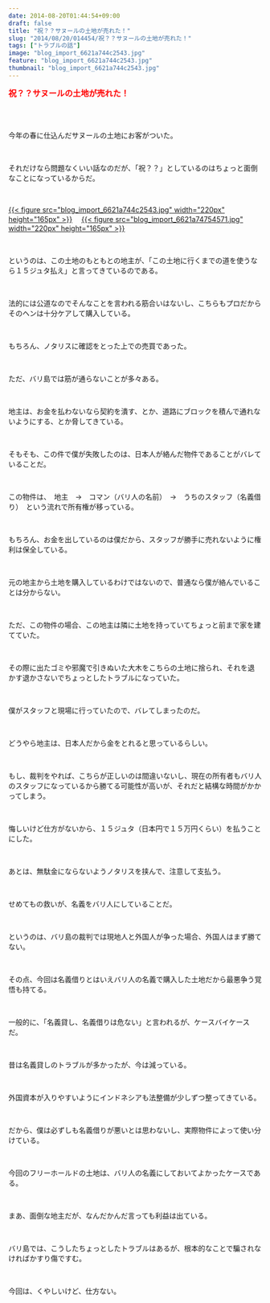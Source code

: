 ```yaml
---
date: 2014-08-20T01:44:54+09:00
draft: false
title: "祝？？サヌールの土地が売れた！"
slug: "2014/08/20/014454/祝？？サヌールの土地が売れた！"
tags: ["トラブルの話"]
image: "blog_import_6621a744c2543.jpg"
feature: "blog_import_6621a744c2543.jpg"
thumbnail: "blog_import_6621a744c2543.jpg"
---
```

<p><font color="#ff0000" size="3"><strong>祝？？サヌールの土地が売れた！</strong></font></p><br/><br/><p>今年の春に仕込んだサヌールの土地にお客がついた。</p><br/><p>それだけなら問題なくいい話なのだが、「祝？？」としているのはちょっと面倒なことになっているからだ。</p><br/><p><a href="blog_import_6621a7461d7c3.jpg">{{< figure src="blog_import_6621a744c2543.jpg" width="220px" height="165px" >}}</a> 　<a href="blog_import_6621a7489a26b.jpg">{{< figure src="blog_import_6621a74754571.jpg" width="220px" height="165px" >}}</a> <br/></p><br/><p>というのは、この土地のもともとの地主が、「この土地に行くまでの道を使うなら１５ジュタ払え」と言ってきているのである。</p><br/><p>法的には公道なのでそんなことを言われる筋合いはないし、こちらもプロだからそのヘンは十分ケアして購入している。</p><br/><p>もちろん、ノタリスに確認をとった上での売買であった。</p><br/><p>ただ、バリ島では筋が通らないことが多々ある。</p><br/><p>地主は、お金を払わないなら契約を潰す、とか、道路にブロックを積んで通れないようにする、とか脅してきている。</p><br/><p>そもそも、この件で僕が失敗したのは、日本人が絡んだ物件であることがバレていることだ。</p><br/><p>この物件は、　地主　→　コマン（バリ人の名前）　→　うちのスタッフ（名義借り）　という流れで所有権が移っている。</p><br/><p>もちろん、お金を出しているのは僕だから、スタッフが勝手に売れないように権利は保全している。</p><br/><p>元の地主から土地を購入しているわけではないので、普通なら僕が絡んでいることは分からない。</p><br/><p>ただ、この物件の場合、この地主は隣に土地を持っていてちょっと前まで家を建てていた。</p><br/><p>その際に出たゴミや邪魔で引きぬいた大木をこちらの土地に捨られ、それを退かす退かさないでちょっとしたトラブルになっていた。</p><br/><p>僕がスタッフと現場に行っていたので、バレてしまったのだ。</p><br/><p>どうやら地主は、日本人だから金をとれると思っているらしい。</p><br/><p>もし、裁判をやれば、こちらが正しいのは間違いないし、現在の所有者もバリ人のスタッフになっているから勝てる可能性が高いが、それだと結構な時間がかかってしまう。</p><br/><p>悔しいけど仕方がないから、１５ジュタ（日本円で１５万円くらい）を払うことにした。</p><br/><p>あとは、無駄金にならないようノタリスを挟んで、注意して支払う。</p><br/><p>せめてもの救いが、名義をバリ人にしていることだ。</p><br/><p>というのは、バリ島の裁判では現地人と外国人が争った場合、外国人はまず勝てない。</p><br/><p>その点、今回は名義借りとはいえバリ人の名義で購入した土地だから最悪争う覚悟も持てる。</p><br/><p>一般的に、「名義貸し、名義借りは危ない」と言われるが、ケースバイケースだ。</p><br/><p>昔は名義貸しのトラブルが多かったが、今は減っている。</p><br/><p>外国資本が入りやすいようにインドネシアも法整備が少しずつ整ってきている。</p><br/><p>だから、僕は必ずしも名義借りが悪いとは思わないし、実際物件によって使い分けている。</p><br/><p>今回のフリーホールドの土地は、バリ人の名義にしておいてよかったケースである。</p><br/><p>まあ、面倒な地主だが、なんだかんだ言っても利益は出ている。</p><br/><p>バリ島では、こうしたちょっとしたトラブルはあるが、根本的なことで騙されなければかすり傷ですむ。</p><br/><p>今回は、くやしいけど、仕方ない。</p><br/><br/>

